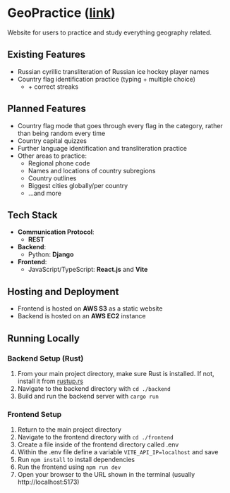# GeoPractice ([link](http://geopractice.com.s3-website.us-east-2.amazonaws.com/))
Website for users to practice and study everything geography related.

## Existing Features
- Russian cyrillic transliteration of Russian ice hockey player names
- Country flag identification practice (typing + multiple choice)
  - \+ correct streaks

## Planned Features
- Country flag mode that goes through every flag in the category, rather than being random every time
- Country capital quizzes
- Further language identification and transliteration practice
- Other areas to practice:
  - Regional phone code
  - Names and locations of country subregions
  - Country outlines
  - Biggest cities globally/per country
  - ...and more

## Tech Stack
-   **Communication Protocol**:
    - **REST**
-   **Backend**:
    - Python: **Django**
-   **Frontend**:
    - JavaScript/TypeScript: **React.js** and **Vite**

## Hosting and Deployment
- Frontend is hosted on **AWS S3** as a static website
- Backend is hosted on an **AWS EC2** instance

## Running Locally

### Backend Setup (Rust)
1. From your main project directory, make sure Rust is installed. If not, install it from [rustup.rs](https://rustup.rs/)
2. Navigate to the backend directory with `cd ./backend`
3. Build and run the backend server with `cargo run`

### Frontend Setup
1. Return to the main project directory
2. Navigate to the frontend directory with `cd ./frontend`
3. Create a file inside of the frontend directory called .env
4. Within the .env file define a variable `VITE_API_IP=localhost` and save
5. Run `npm install` to install dependencies
6. Run the frontend using `npm run dev`
7. Open your browser to the URL shown in the terminal (usually http://localhost:5173)
